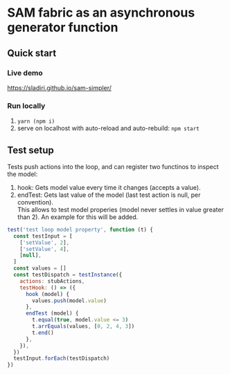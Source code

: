 # SAM fabric as an asynchronous generator function

## Quick start
### Live demo
https://sladiri.github.io/sam-simpler/
### Run locally
1. `yarn (npm i)`
2. serve on localhost with auto-reload and auto-rebuild: `npm start`

## Test setup
Tests push actions into the loop, and can register two functinos to inspect the model:
1. hook: Gets model value every time it changes (accepts a value).
2. endTest: Gets last value of the model (last test action is null, per convention).  
This allows to test model properies (model never settles in value greater than 2). An example for this will be added.
```javascript
test('test loop model property', function (t) {
  const testInput = [
    ['setValue', 2],
    ['setValue', 4],
    [null],
  ]
  const values = []
  const testDispatch = testInstance({
    actions: stubActions,
    testHook: () => ({
      hook (model) {
        values.push(model.value)
      },
      endTest (model) {
        t.equal(true, model.value <= 3)
        t.arrEquals(values, [0, 2, 4, 3])
        t.end()
      },
    }),
  })
  testInput.forEach(testDispatch)
})
```
